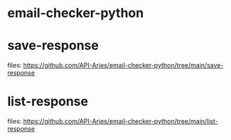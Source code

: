 # email-checker-python

# save-response

files: https://github.com/API-Aries/email-checker-python/tree/main/save-response

# list-response

files: https://github.com/API-Aries/email-checker-python/tree/main/list-response
